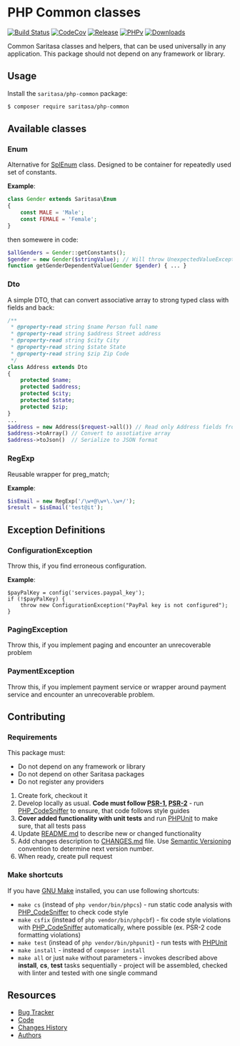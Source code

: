 # PHP Common classes

[![Build Status](https://travis-ci.org/Saritasa/php-common.svg?branch=master)](https://travis-ci.org/Saritasa/php-common)
[![CodeCov](https://codecov.io/gh/Saritasa/php-common/branch/master/graph/badge.svg)](https://codecov.io/gh/Saritasa/php-common)
[![Release](https://img.shields.io/github/release/saritasa/php-common.svg)](https://github.com/Saritasa/php-common/releases)
[![PHPv](https://img.shields.io/packagist/php-v/saritasa/php-common.svg)](http://www.php.net)
[![Downloads](https://img.shields.io/packagist/dt/saritasa/php-common.svg)](https://packagist.org/packages/saritasa/php-common)

Common Saritasa classes and helpers, that can be used universally in any application.
This package should not depend on any framework or library.

## Usage

Install the ```saritasa/php-common``` package:

```bash
$ composer require saritasa/php-common
```

## Available classes

### Enum
Alternative for [SplEnum](http://php.net/manual/ru/class.splenum.php) class.
Designed to be container for repeatedly used set of constants.

**Example**:
```php
class Gender extends Saritasa\Enum
{
    const MALE = 'Male';
    const FEMALE = 'Female';
}
```
then somewere in code:
```php
$allGenders = Gender::getConstants();
$gender = new Gender($stringValue); // Will throw UnexpectedValueException on unknown value;
function getGenderDependentValue(Gender $gender) { ... }
```
### Dto
A simple DTO, that can convert associative array to strong typed class with fields and back:

```php
/**
 * @property-read string $name Person full name
 * @property-read string $address Street address
 * @property-read string $city City
 * @property-read string $state State
 * @property-read string $zip Zip Code
 */
class Address extends Dto
{
    protected $name;
    protected $address;
    protected $city;
    protected $state;
    protected $zip;
}
...
$address = new Address($request->all()) // Read only Address fields from HTTP Request
$address->toArray() // Convert to assotiative array
$address->toJson()  // Serialize to JSON format

```

### RegExp
Reusable wrapper for preg_match;

**Example**:
```php
$isEmail = new RegExp('/\w+@\w+\.\w+/');
$result = $isEmail('test@it');
```

## Exception Definitions
### ConfigurationException
Throw this, if you find erroneous configuration.

**Example**:
```
$payPalKey = config('services.paypal_key');
if (!$payPalKey) {
    throw new ConfigurationException("PayPal key is not configured");
}

```

### PagingException
Throw this, if you implement paging and encounter an unrecoverable problem

### PaymentException
Throw this, if you implement payment service or wrapper around payment service 
and encounter an unrecoverable problem.

## Contributing

### Requirements
This package must:
* Do not depend on any framework or library
* Do not depend on other Saritasa packages
* Do not register any providers

1. Create fork, checkout it
2. Develop locally as usual. **Code must follow [PSR-1](http://www.php-fig.org/psr/psr-1/), [PSR-2](http://www.php-fig.org/psr/psr-2/)** -
    run [PHP_CodeSniffer](https://github.com/squizlabs/PHP_CodeSniffer) to ensure, that code follows style guides
3. **Cover added functionality with unit tests** and run [PHPUnit](https://phpunit.de/) to make sure, that all tests pass
4. Update [README.md](README.md) to describe new or changed functionality
5. Add changes description to [CHANGES.md](CHANGES.md) file. Use [Semantic Versioning](https://semver.org/) convention to determine next version number.
6. When ready, create pull request

### Make shortcuts

If you have [GNU Make](https://www.gnu.org/software/make/) installed, you can use following shortcuts:

* ```make cs``` (instead of ```php vendor/bin/phpcs```) -
    run static code analysis with [PHP_CodeSniffer](https://github.com/squizlabs/PHP_CodeSniffer)
    to check code style
* ```make csfix``` (instead of ```php vendor/bin/phpcbf```) -
    fix code style violations with [PHP_CodeSniffer](https://github.com/squizlabs/PHP_CodeSniffer)
    automatically, where possible (ex. PSR-2 code formatting violations)
* ```make test``` (instead of ```php vendor/bin/phpunit```) -
    run tests with [PHPUnit](https://phpunit.de/)
* ```make install``` - instead of ```composer install```
* ```make all``` or just ```make``` without parameters -
    invokes described above **install**, **cs**, **test** tasks sequentially -
    project will be assembled, checked with linter and tested with one single command

## Resources

* [Bug Tracker](http://github.com/saritasa/php-common/issues)
* [Code](http://github.com/saritasa/php-common)
* [Changes History](CHANGES.md)
* [Authors](http://github.com/saritasa/php-common/contributors)
